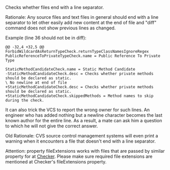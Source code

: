 Checks whether files end with a line separator.

Rationale: Any source files and text files in general should end with a
line separator to let other easily add new content at the end of file
and \"diff\" command does not show previous lines as changed.

Example (line 36 should not be in diff):

    @@ -32,4 +32,5 @@ ForbidWildcardAsReturnTypeCheck.returnTypeClassNamesIgnoreRegex
    PublicReferenceToPrivateTypeCheck.name = Public Reference To Private Type

    StaticMethodCandidateCheck.name = Static Method Candidate
    -StaticMethodCandidateCheck.desc = Checks whether private methods should be declared as static.
    \ No newline at end of file
    +StaticMethodCandidateCheck.desc = Checks whether private methods should be declared as static.
    +StaticMethodCandidateCheck.skippedMethods = Method names to skip during the check.
            

It can also trick the VCS to report the wrong owner for such lines. An
engineer who has added nothing but a newline character becomes the last
known author for the entire line. As a result, a mate can ask him a
question to which he will not give the correct answer.

Old Rationale: CVS source control management systems will even print a
warning when it encounters a file that doesn\'t end with a line
separator.

Attention: property fileExtensions works with files that are passed by
similar property for at
[Checker](https://checkstyle.org/config.html#Checker). Please make sure
required file extensions are mentioned at Checker\'s fileExtensions
property.
